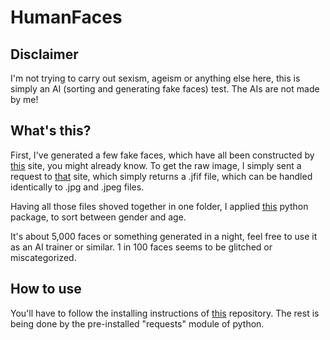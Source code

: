 # HumanFaces
## Disclaimer
I'm not trying to carry out sexism, ageism or anything else here, this is simply an AI (sorting and generating fake faces) test. The AIs are not made by me!
## What's this?
First, I've generated a few fake faces, which have all been constructed by [this](https://thispersondoesnotexist.com/) site, you might already know. To get the raw image, I simply sent a request to [that](https://thispersondoesnotexist.com/image) site, which simply returns a .jfif file, which can be handled identically to .jpg and .jpeg files.

Having all those files shoved together in one folder, I applied [this](https://github.com/serengil/deepface) python package, to sort between gender and age.

It's about 5,000 faces or something generated in a night, feel free to use it as an AI trainer or similar. 1 in 100 faces seems to be glitched or miscategorized.
## How to use
You'll have to follow the installing instructions of [this](https://github.com/serengil/deepface) repository. The rest is being done by the pre-installed "requests" module of python.
